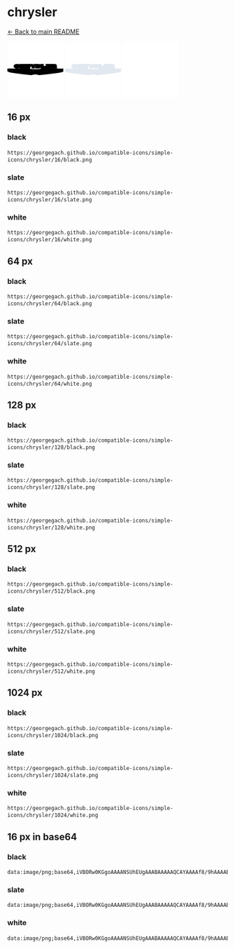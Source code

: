 # chrysler

[← Back to main README](../../README.md)


<img src="./128/black.png" width="128" alt="chrysler black icon" />
<img src="./128/slate.png" width="128" alt="chrysler slate icon" />
<img src="./128/white.png" width="128" alt="chrysler white icon" />

## 16 px

### black
```
https://georgegach.github.io/compatible-icons/simple-icons/chrysler/16/black.png
```

### slate
```
https://georgegach.github.io/compatible-icons/simple-icons/chrysler/16/slate.png
```

### white
```
https://georgegach.github.io/compatible-icons/simple-icons/chrysler/16/white.png
```

## 64 px

### black
```
https://georgegach.github.io/compatible-icons/simple-icons/chrysler/64/black.png
```

### slate
```
https://georgegach.github.io/compatible-icons/simple-icons/chrysler/64/slate.png
```

### white
```
https://georgegach.github.io/compatible-icons/simple-icons/chrysler/64/white.png
```

## 128 px

### black
```
https://georgegach.github.io/compatible-icons/simple-icons/chrysler/128/black.png
```

### slate
```
https://georgegach.github.io/compatible-icons/simple-icons/chrysler/128/slate.png
```

### white
```
https://georgegach.github.io/compatible-icons/simple-icons/chrysler/128/white.png
```

## 512 px

### black
```
https://georgegach.github.io/compatible-icons/simple-icons/chrysler/512/black.png
```

### slate
```
https://georgegach.github.io/compatible-icons/simple-icons/chrysler/512/slate.png
```

### white
```
https://georgegach.github.io/compatible-icons/simple-icons/chrysler/512/white.png
```

## 1024 px

### black
```
https://georgegach.github.io/compatible-icons/simple-icons/chrysler/1024/black.png
```

### slate
```
https://georgegach.github.io/compatible-icons/simple-icons/chrysler/1024/slate.png
```

### white
```
https://georgegach.github.io/compatible-icons/simple-icons/chrysler/1024/white.png
```

## 16 px in base64

### black
```
data:image/png;base64,iVBORw0KGgoAAAANSUhEUgAAABAAAAAQCAYAAAAf8/9hAAAABmJLR0QA/wD/AP+gvaeTAAAAhUlEQVQ4je3QsQnCABCF4c+oBLWwsLSVQPZwAitXsHESJ0opCIILiIKdNpYSoqBocw6gIDb54bh373jFHTX/pxG9jQU6oZPwb+FdUGCCB+6Yo2phjB6mEe4ixQr98FLMUKIZ8wlLWKPC88O6YvM+AQYYIUMe+hi7IXbYYo8Dzl+8rOYnvAB0wSEqHhiM6QAAAABJRU5ErkJggg==
```

### slate
```
data:image/png;base64,iVBORw0KGgoAAAANSUhEUgAAABAAAAAQCAYAAAAf8/9hAAAABmJLR0QA/wD/AP+gvaeTAAAAu0lEQVQ4je3QQSqEcQCG8ef9f/M1hmRhoUlfWUzKyiWcwEFcwtYJHMVSKQs7G1GKRpmUNJM04f9YOYAom/ntnt3bCwv/LwAX2m5MpkcVB03S1koBSHGOGagziiepZd/CZ/SD99lB13VvuZu87EVXQo4NLbIM9MEzyJrSJvSBLfSVlAbsq4ckp7l/fD7HZpe49KPtZk68zHePx9N1e45qZTu4k4aR5gEgcTPhWnOF3PQst8Ph6tOfHbnwS19yhE6GgLYj2AAAAABJRU5ErkJggg==
```

### white
```
data:image/png;base64,iVBORw0KGgoAAAANSUhEUgAAABAAAAAQCAYAAAAf8/9hAAAABmJLR0QA/wD/AP+gvaeTAAAAkUlEQVQ4je3OPWpCYRSE4ef4wzVaWFimFcHKTWQFVm7BxpW4IstAwD6NKKSLjaWICMqx+VyAhdjctzozwzCHmvcTkJltLPGBNholvxTviBWmuOGKRUScW5n5hR5mpdxFhR/0i1dhjhOaRe8z8zsyc40JOk9+f8FvPFRmDjDECONy/5f4E1tssMNfRByeHKx5GXcMtSN3qNSdzAAAAABJRU5ErkJggg==
```

